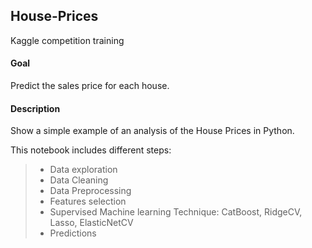 ## House-Prices
Kaggle competition training

#### Goal ####  
Predict the sales price for each house. 

#### Description
Show a simple example of an analysis of the House Prices in Python.

This notebook includes different steps:
>- Data exploration
>- Data Cleaning
>- Data Preprocessing 
>- Features selection 
>- Supervised Machine learning Technique: CatBoost, RidgeCV, Lasso, ElasticNetCV
>- Predictions

